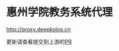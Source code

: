 惠州学院教务系统代理
========================

http://proxy.deepkolos.cn

更新请查看提交到上游的[PR](https://github.com/xshwz/amsproxy/pull/2)